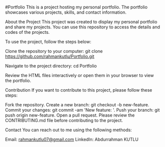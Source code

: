 #Portfolio
This is a project hosting my personal portfolio. The portfolio showcases various projects, skills, and contact information.

About the Project
This project was created to display my personal portfolio and share my projects. You can use this repository to access the details and codes of the projects.

To use the project, follow the steps below:

Clone the repository to your computer:
git clone https://github.com/rahmankutlu/Portfolio.git

Navigate to the project directory:
cd Portfolio

Review the HTML files interactively or open them in your browser to view the portfolio.

Contribution
If you want to contribute to this project, please follow these steps:

Fork the repository.
Create a new branch: git checkout -b new-feature.
Commit your changes: git commit -am 'New feature: <feature-name>'.
Push your branch: git push origin new-feature.
Open a pull request.
Please review the CONTRIBUTING.md file before contributing to the project.

Contact
You can reach out to me using the following methods:

Email: rahmankutlu07@gmail.com
LinkedIn: Abdurrahman KUTLU
